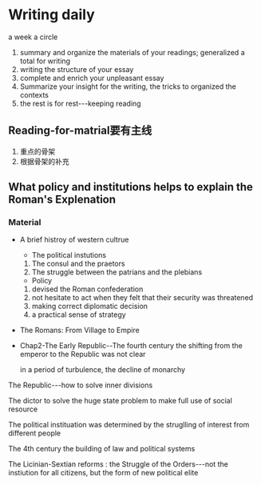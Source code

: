 # Writing daily
a week a circle
1. summary and organize the materials of your readings; generalized a total for writing
2. writing the structure of your essay
3. complete and enrich your unpleasant essay
4. Summarize your insight for the writing, the tricks to organized the contexts
5. the rest is for rest---keeping reading

## Reading-for-matrial要有主线
1. 重点的骨架
2. 根据骨架的补充

## What policy and institutions helps to explain the Roman's Explenation
### Material

* A brief histroy of western cultrue
  * The political instutions
   1. The consul and the praetors
   2. The struggle between the patrians and the plebians
  * Policy 
   1. devised the Roman confederation 
   2. not hesitate to act when they felt that their security was threatened
   3. making correct diplomatic decision
   4. a practical sense of strategy


*  The Romans: From Village to Empire
  * Chap2-The Early Republic--The fourth century
      the shifting from the emperor to the Republic was not clear

      in a period of turbulence, the decline of monarchy

The Republic---how to solve inner divisions

The dictor to solve the huge state problem to make full use of social resource

The political instituation was determined by the struglling of interest from different people 

The 4th century the building of law and political systems

The Licinian-Sextian reforms
: the Struggle of the Orders---not the instiution for all citizens, but the form of new political elite


